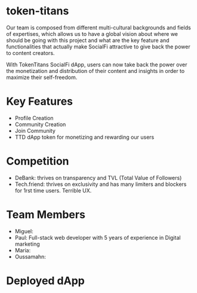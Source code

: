 # token-titans

Our team is composed from different multi-cultural backgrounds and fields of expertises, which allows us to have a global vision about where we should be going with this project and what are the key feature and functionalities that actually make SocialFi attractive to give back the power to content creators.

With TokenTitans SocialFi dApp, users can now take back the power over the monetization and distribution of their content and insights in order to maximize their self-freedom.

# Key Features

- Profile Creation
- Community Creation
- Join Community
- TTD dApp token for monetizing and rewarding our users

# Competition

- DeBank: thrives on transparency and TVL (Total Value of Followers)
- Tech.friend: thrives on exclusivity and has many limiters and blockers for 1rst time users. Terrible UX.

# Team Members

- Miguel:
- Paul: Full-stack web developer with 5 years of experience in Digital marketing
- Maria:
- Oussamahn:

# Deployed dApp
